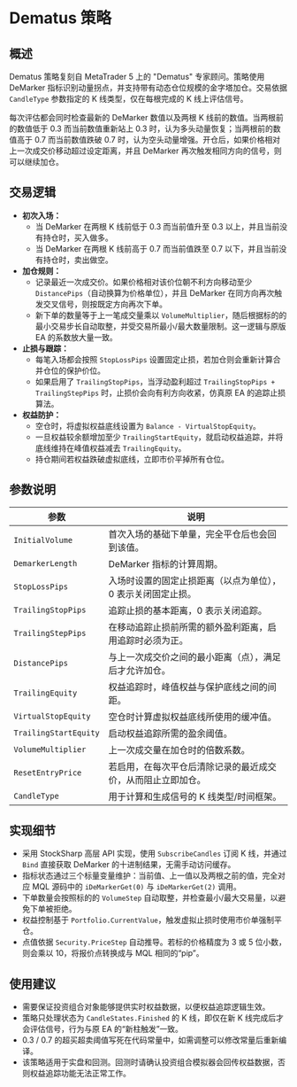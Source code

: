 # Dematus 策略

## 概述
Dematus 策略复刻自 MetaTrader 5 上的 "Dematus" 专家顾问。策略使用 DeMarker 指标识别动量拐点，并支持带有动态仓位规模的金字塔加仓。交易依据 `CandleType` 参数指定的 K 线类型，仅在每根完成的 K 线上评估信号。

每次评估都会同时检查最新的 DeMarker 数值以及两根 K 线前的数值。当两根前的数值低于 0.3 而当前数值重新站上 0.3 时，认为多头动量恢复；当两根前的数值高于 0.7 而当前数值跌破 0.7 时，认为空头动量增强。开仓后，如果价格相对上一次成交价移动超过设定距离，并且 DeMarker 再次触发相同方向的信号，则可以继续加仓。

## 交易逻辑
- **初次入场：**
  - 当 DeMarker 在两根 K 线前低于 0.3 而当前值升至 0.3 以上，并且当前没有持仓时，买入做多。
  - 当 DeMarker 在两根 K 线前高于 0.7 而当前值跌至 0.7 以下，并且当前没有持仓时，卖出做空。
- **加仓规则：**
  - 记录最近一次成交价。如果价格相对该价位朝不利方向移动至少 `DistancePips`（自动换算为价格单位），并且 DeMarker 在同方向再次触发交叉信号，则按既定方向再次下单。
  - 新下单的数量等于上一笔成交量乘以 `VolumeMultiplier`，随后根据标的的最小交易步长自动取整，并受交易所最小/最大数量限制。这一逻辑与原版 EA 的系数放大量一致。
- **止损与跟踪：**
  - 每笔入场都会按照 `StopLossPips` 设置固定止损，若加仓则会重新计算合并仓位的保护价位。
  - 如果启用了 `TrailingStopPips`，当浮动盈利超过 `TrailingStopPips + TrailingStepPips` 时，止损价会向有利方向收紧，仿真原 EA 的追踪止损算法。
- **权益防护：**
  - 空仓时，将虚拟权益底线设置为 `Balance - VirtualStopEquity`。
  - 一旦权益较余额增加至少 `TrailingStartEquity`，就启动权益追踪，并将底线维持在峰值权益减去 `TrailingEquity`。
  - 持仓期间若权益跌破虚拟底线，立即市价平掉所有仓位。

## 参数说明
| 参数 | 说明 |
| --- | --- |
| `InitialVolume` | 首次入场的基础下单量，完全平仓后也会回到该值。 |
| `DemarkerLength` | DeMarker 指标的计算周期。 |
| `StopLossPips` | 入场时设置的固定止损距离（以点为单位），0 表示关闭固定止损。 |
| `TrailingStopPips` | 追踪止损的基本距离，0 表示关闭追踪。 |
| `TrailingStepPips` | 在移动追踪止损前所需的额外盈利距离，启用追踪时必须为正。 |
| `DistancePips` | 与上一次成交价之间的最小距离（点），满足后才允许加仓。 |
| `TrailingEquity` | 权益追踪时，峰值权益与保护底线之间的间距。 |
| `VirtualStopEquity` | 空仓时计算虚拟权益底线所使用的缓冲值。 |
| `TrailingStartEquity` | 启动权益追踪所需的盈余阈值。 |
| `VolumeMultiplier` | 上一次成交量在加仓时的倍数系数。 |
| `ResetEntryPrice` | 若启用，在每次平仓后清除记录的最近成交价，从而阻止立即加仓。 |
| `CandleType` | 用于计算和生成信号的 K 线类型/时间框架。 |

## 实现细节
- 采用 StockSharp 高层 API 实现，使用 `SubscribeCandles` 订阅 K 线，并通过 `Bind` 直接获取 DeMarker 的十进制结果，无需手动访问缓存。
- 指标状态通过三个标量变量维护：当前值、上一值以及两根之前的值，完全对应 MQL 源码中的 `iDeMarkerGet(0)` 与 `iDeMarkerGet(2)` 调用。
- 下单数量会按照标的的 `VolumeStep` 自动取整，并检查最小/最大交易量，以避免下单被拒绝。
- 权益控制基于 `Portfolio.CurrentValue`，触发虚拟止损时使用市价单强制平仓。
- 点值依据 `Security.PriceStep` 自动推导。若标的价格精度为 3 或 5 位小数，则会乘以 10，将报价点转换成与 MQL 相同的“pip”。

## 使用建议
- 需要保证投资组合对象能够提供实时权益数据，以便权益追踪逻辑生效。
- 策略只处理状态为 `CandleStates.Finished` 的 K 线，即仅在新 K 线完成后才会评估信号，行为与原 EA 的“新柱触发”一致。
- 0.3 / 0.7 的超买超卖阈值写死在代码常量中，如需调整可以修改常量后重新编译。
- 该策略适用于实盘和回测。回测时请确认投资组合模拟器会回传权益数据，否则权益追踪功能无法正常工作。
